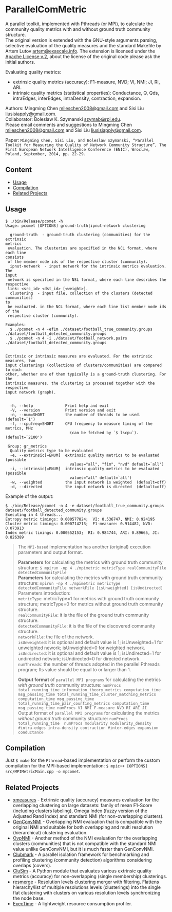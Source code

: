 # ParallelComMetric
A parallel toolkit, implemented with Pthreads (or MPI), to calculate the community quality metrics with and without ground truth community structure.  
The original version is extended with the GNU-style arguments parsing, selective evaluation of the quality measures and the standard Makefile by Artem Lutov <artem@exascale.info>. The extension is licensed under the [Apache License v.2](https://www.apache.org/licenses/LICENSE-2.0), about the license of the original code please ask the initial authors.

Evaluating quality metrics:
- extrinsic quality metrics (accuracy): F1-measure, NVD; VI, NMI; JI, RI, ARI.
- intrinsic quality metrics (statistical properties): Conductance, Q, Qds, intraEdges, interEdges, intraDensity, contraction, expansion.

Authors: Mingming Chen <mileschen2008@gmail.com> and Sisi Liu <liusisiapply@gmail.com>.  
Collaborator: Boleslaw K. Szymanski <szymab@rpi.edu>.  
Please email comments and suggestions to Mingming Chen <mileschen2008@gmail.com> and Sisi Liu <liusisiapply@gmail.com>.

Paper: `Mingming Chen, Sisi Liu, and Boleslaw Szymanski, “Parallel Toolkit for Measuring the Quality of Network Community Structure”, The First European Network Intelligence Conference (ENIC), Wroclaw, Poland, September, 2014, pp. 22-29.`

## Content
- [Usage](#usage)
- [Compilation](#compilation)
- [Related Projects](#related-projects)

## Usage
```
$ ./bin/Release/pcomet -h
Usage: pcomet [OPTIONS] ground-truth|ipnut-network clustering

  ground-truth  - ground-truth clustering (communities) for the extrinsic
metrics
 evaluation. The clusterins are specified in the NCL format, where each line
consists
 of the member node ids of the respective cluster (community).
  ipnut-network  - input network for the intrinsic metrics evaluation. The
input
 network is specified in the NSL format, where each line describes the
respective
 link: <src_id> <dst_id> [<weight>].
  clustering  - input file, collection of the clusters (detected communities)
to
 be evaluated. in the NCL format, where each line list member node ids of the
 respective cluster (community).
  
Examples:
  $ ./pcomet -n 4 -ef1m ./dataset/football_true_community.groups ./dataset/football_detected_community.groups
  $ ./pcomet -n 4 -i ./dataset/football_network.pairs
./dataset/football_detected_community.groups


Extrinsic or intrinsic measures are evaluated. For the extrinsic measures, two
input clusterings (collections of clusters/communities) are compared to each
other, whether one of them typically is a ground-truth clustering. For the
intrinsic measures, the clustering is processed together with the respective
input network (graph).


  -h, --help              Print help and exit
  -V, --version           Print version and exit
  -n, --num=SHORT         the number of threads to be used.  (default=`1')
  -f, --cpufreq=SHORT     CPU frequency to measure timing of the metrics, MHz
                            (can be fetched by `$ lscpu`).  (default=`2100')

 Group: gr_metrics
  Quality metrics type to be evaluated
  -e, --extrinsic[=ENUM]  extrinsic quality metrics to be evaluated  (possible
                            values="all", "f1m", "nvd" default=`all')
  -i, --intrinsic[=ENUM]  intrinsic quality metrics to be evaluated  (possible
                            values="all" default=`all')
  -w, --weighted          the input network is weighted  (default=off)
  -d, --directed          the input network is directed  (default=off)
  ```
Example of the output:
```
$ ./bin/Release/pcomet -n 4 -e dataset/football_true_community.groups dataset/football_detected_community.groups 
Executing in 4 threads...
Entropy metric timings: 0.000577824;  VI: 0.536747, NMI: 0.924195
Cluster metric timings: 0.000714213;  F1-measure: 0.914482, NVD: 0.073913
Index metric timings: 0.000552153;  RI: 0.984744, ARI: 0.89665, JI: 0.826389
```

> The `MPI-based` implementation has another (original) execution parameters and output format.
> 
> **Parameters** for calculating the metrics with ground truth community structure:
> `$ mpirun -np 4 ./mpimetric metricType realCommunityFile detectedCommunityFile`  
> **Parameters** for calculating the metrics with ground truth community structure:
> `mpirun -np 4 ./mpimetric metricType detectedCommunityFile networkFile [isUnweighted] [isUndirected]`  
> Parameters introduction:  
> `metricType`: metricType=1 for metrics with ground truth community structure; metricType=0 for metrics without ground truth community structure.  
> `realCommunityFile`: it is the file of the ground truth community structure.  
> `detectedCommunityFile`: it is the file of the discovered community structure.  
> `networkFile`: the file of the network.  
> `isUnweighted`: it is optional and default value is 1; isUnweighted=1 for unweighted nework; isUnweighted=0 for weighted network.  
> `isUndirected`: it is optional and default value is 1; isUndirected=1 for undirected network; isUndirected=0 for directed network.  
> `numThreads`: the number of threads adopted in the parallel Pthreads program; Its value should be equal to or larger than 1.
>  
> **Output format** of `parallel MPI programs` for calculating the metrics *with ground truth* community structure:
> `numProcs total_running_time_information_theory_metrics computation_time msg_passing_time total_running_time_cluster_matching_metrics computation_time msg_passing_time total_running_time_pair_counting_metrics computation_time msg_passing_time
numProcs VI NMI F-measure NVD RI ARI JI`  
> Output format of `parallel MPI programs` for calculating the metrics *without ground truth* community structure:
> `numProcs total_running_time 
numProcs modularity modularity_density #intra-edges intra-density contraction #inter-edges expansion conductance`

## Compilation
Just `$ make` for the `Pthread`-based implementation or perform the custom compilation for the MPI-based implementation: `$ mpic++ [OPTIONS] src/MPIMetricMain.cpp -o mpcomet`.

## Related Projects
- [xmeasures](https://github.com/eXascaleInfolab/xmeasures)  - Extrinsic quality (accuracy) measures evaluation for the overlapping clustering on large datasets: family of mean F1-Score (including clusters labeling), Omega Index (fuzzy version of the Adjusted Rand Index) and standard NMI (for non-overlapping clusters).
- [GenConvNMI](https://github.com/eXascaleInfolab/GenConvNMI) - Overlapping NMI evaluation that is compatible with the original NMI and suitable for both overlapping and multi resolution (hierarchical) clustering evaluation.
- [OvpNMI](https://github.com/eXascaleInfolab/OvpNMI) - Another method of the NMI evaluation for the overlapping clusters (communities) that is not compatible with the standard NMI value unlike GenConvNMI, but it is much faster than GenConvNMI.
- [Clubmark](https://github.com/eXascaleInfolab/clubmark) - A parallel isolation framework for benchmarking and profiling clustering (community detection) algorithms considering overlaps (covers).
- [CluSim](https://github.com/Hoosier-Clusters/clusim) - A Python module that evaluates various extrinsic quality metrics (accuracy) for non-overlapping (single membership) clusterings.
- [resmerge](https://github.com/eXascaleInfolab/resmerge)  - Resolution levels clustering merger with filtering. Flattens hierarchy/list of multiple resolutions levels (clusterings) into the single flat clustering with clusters on various resolution levels synchronizing the node base.
- [ExecTime](https://bitbucket.org/lumais/exectime/)  - A lightweight resource consumption profiler.
